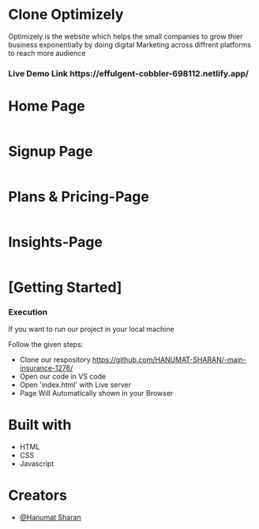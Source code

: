 # Clone Optimizely 
Optimizely is the website which helps the small companies to grow thier business exponentially by doing digital Marketing across diffrent platforms to reach more audience

<h3>Live Demo Link https://effulgent-cobbler-698112.netlify.app/ </h3>

 <h1>Home Page</h1>
    <img src="https://i.postimg.cc/J08ygMth/Screenshot-from-2023-01-12-03-07-00.png" alt="">
  <h1>Signup Page</h1>
    <img src="https://i.postimg.cc/JnDggCvS/Screenshot-from-2023-01-12-03-07-51.png" alt="">
<h1>Plans & Pricing-Page</h1>
    <img src="https://i.postimg.cc/fyWzmLJY/Screenshot-from-2023-01-12-03-07-22.png" alt="">
    <h1>Insights-Page</h1>
 <img src=https://i.postimg.cc/t4pKgfnV/Screenshot-from-2023-01-12-03-08-26.png" alt="">
    <h1>[Getting Started]</h1>
    <h3>Execution</h3>
    <p>If you want to run our project in your local machine</p>
    <p>Follow the given steps:</p>
    <ul>
        <li>Clone our respository <a href="https://github.com/HANUMAT-SHARAN/-main-insurance-1276/">https://github.com/HANUMAT-SHARAN/-main-insurance-1276/</a></li>
        <li>Open our code in VS code</li>
        <li>Open 'index.html' with Live server</li>
        <li>Page Will Automatically shown in your Browser</li>
    </ul>
        <h1>Built with</h1>
    <ul>
        <li>HTML</li>
        <li>CSS</li>
        <li>Javascript </li>
    </ul>
        <h1>Creators</h1>
    <ul>
        <li><a href="https://github.com/HANUMAT-SHARAN">@Hanumat Sharan</a></li>
        
        
        



